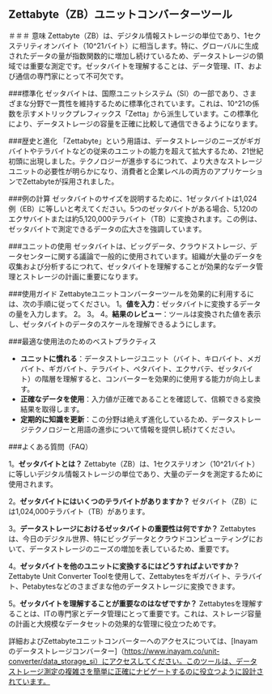 ## Zettabyte（ZB）ユニットコンバーターツール

＃＃＃ 意味
Zettabyte（ZB）は、デジタル情報ストレージの単位であり、1セクステリティオンバイト（10^21バイト）に相当します。特に、グローバルに生成されたデータの量が指数関数的に増加し続けているため、データストレージの領域では重要な測定です。ゼッタバイトを理解することは、データ管理、IT、および通信の専門家にとって不可欠です。

###標準化
ゼッタバイトは、国際ユニットシステム（SI）の一部であり、さまざまな分野で一貫性を維持するために標準化されています。これは、10^21の係数を示すメトリックプレフィックス「Zetta」から派生しています。この標準化により、データストレージの容量を正確に比較して通信できるようになります。

###歴史と進化
「Zettabyte」という用語は、データストレージのニーズがギガバイトやテラバイトなどの従来のユニットの能力を超えて拡大するため、21世紀初頭に出現しました。テクノロジーが進歩するにつれて、より大きなストレージユニットの必要性が明らかになり、消費者と企業レベルの両方のアプリケーションでZettabyteが採用されました。

###例の計算
ゼッタバイトのサイズを説明するために、1ゼッタバイトは1,024例（EB）に等しいと考えてください。5つのゼッタバイトがある場合、5,120のエクサバイトまたは約5,120,000テラバイト（TB）に変換されます。この例は、ゼッタバイトで測定できるデータの広大さを強調しています。

###ユニットの使用
ゼッタバイトは、ビッグデータ、クラウドストレージ、データセンターに関する議論で一般的に使用されています。組織が大量のデータを収集および分析するにつれて、ゼッタバイトを理解することが効果的なデータ管理とストレージの計画に重要になります。

###使用ガイド
Zettabyteユニットコンバーターツールを効果的に利用するには、次の手順に従ってください。
1。**値を入力**：ゼッタバイトに変換するデータの量を入力します。
2。
3。
4。**結果のレビュー**：ツールは変換された値を表示し、ゼッタバイトのデータのスケールを理解できるようにします。

###最適な使用法のためのベストプラクティス
-  **ユニットに慣れる**：データストレージユニット（バイト、キロバイト、メガバイト、ギガバイト、テラバイト、ペタバイト、エクサバテ、ゼッタバイト）の階層を理解すると、コンバーターを効果的に使用する能力が向上します。
-  **正確なデータを使用**：入力値が正確であることを確認して、信頼できる変換結果を取得します。
-  **定期的に知識を更新**：この分野は絶えず進化しているため、データストレージテクノロジーと用語の進歩について情報を提供し続けてください。

###よくある質問（FAQ）

1。**ゼッタバイトとは？**
Zettabyte（ZB）は、1セクステリオン（10^21バイト）に等しいデジタル情報ストレージの単位であり、大量のデータを測定するために使用されます。

2。**ゼッタバイトにはいくつのテラバイトがありますか？**
ゼタバイト（ZB）には1,024,000テラバイト（TB）があります。

3。**データストレージにおけるゼッタバイトの重要性は何ですか？**
Zettabytesは、今日のデジタル世界、特にビッグデータとクラウドコンピューティングにおいて、データストレージのニーズの増加を表しているため、重要です。

4。**ゼッタバイトを他のユニットに変換するにはどうすればよいですか？**
Zettabyte Unit Converter Toolを使用して、Zettabytesをギガバイト、テラバイト、Petabytesなどのさまざまな他のデータストレージに変換できます。

5。**ゼッタバイトを理解することが重要なのはなぜですか？**
Zettabytesを理解することは、ITの専門家とデータ管理にとって重要です。これは、ストレージ容量の計画と大規模なデータセットの効果的な管理に役立つためです。

詳細およびZettabyteユニットコンバーターへのアクセスについては、[Inayamのデータストレージコンバーター]（https://www.inayam.co/unit-converter/data_storage_si）にアクセスしてください。このツールは、データストレージ測定の複雑さを簡単に正確にナビゲートするのに役立つように設計されています。